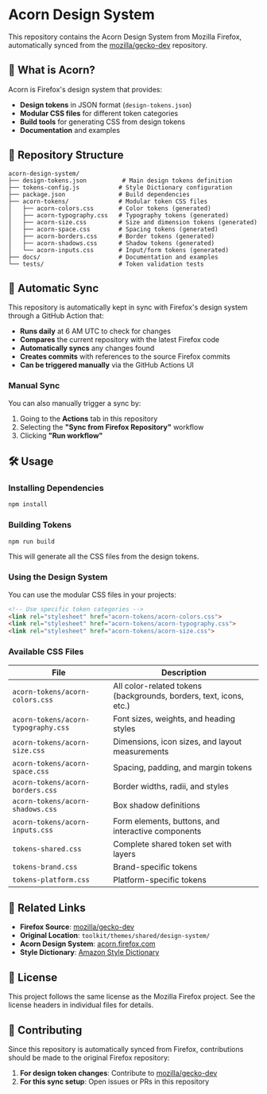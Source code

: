 # Acorn Design System

This repository contains the Acorn Design System from Mozilla Firefox, automatically synced from the [mozilla/gecko-dev](https://github.com/mozilla/gecko-dev) repository.

## 🎨 What is Acorn?

Acorn is Firefox's design system that provides:
- **Design tokens** in JSON format (`design-tokens.json`)
- **Modular CSS files** for different token categories
- **Build tools** for generating CSS from design tokens
- **Documentation** and examples

## 📁 Repository Structure

```
acorn-design-system/
├── design-tokens.json          # Main design tokens definition
├── tokens-config.js           # Style Dictionary configuration
├── package.json               # Build dependencies
├── acorn-tokens/              # Modular token CSS files
│   ├── acorn-colors.css       # Color tokens (generated)
│   ├── acorn-typography.css   # Typography tokens (generated)
│   ├── acorn-size.css         # Size and dimension tokens (generated)
│   ├── acorn-space.css        # Spacing tokens (generated)
│   ├── acorn-borders.css      # Border tokens (generated)
│   ├── acorn-shadows.css      # Shadow tokens (generated)
│   └── acorn-inputs.css       # Input/form tokens (generated)
├── docs/                      # Documentation and examples
└── tests/                     # Token validation tests
```

## 🔄 Automatic Sync

This repository is automatically kept in sync with Firefox's design system through a GitHub Action that:

- **Runs daily** at 6 AM UTC to check for changes
- **Compares** the current repository with the latest Firefox code
- **Automatically syncs** any changes found
- **Creates commits** with references to the source Firefox commits
- **Can be triggered manually** via the GitHub Actions UI

### Manual Sync

You can also manually trigger a sync by:
1. Going to the **Actions** tab in this repository
2. Selecting the **"Sync from Firefox Repository"** workflow
3. Clicking **"Run workflow"**

## 🛠️ Usage

### Installing Dependencies

```bash
npm install
```

### Building Tokens

```bash
npm run build
```

This will generate all the CSS files from the design tokens.

### Using the Design System

You can use the modular CSS files in your projects:

```html
<!-- Use specific token categories -->
<link rel="stylesheet" href="acorn-tokens/acorn-colors.css">
<link rel="stylesheet" href="acorn-tokens/acorn-typography.css">
<link rel="stylesheet" href="acorn-tokens/acorn-size.css">
```

### Available CSS Files

| File | Description |
|------|-------------|
| `acorn-tokens/acorn-colors.css` | All color-related tokens (backgrounds, borders, text, icons, etc.) |
| `acorn-tokens/acorn-typography.css` | Font sizes, weights, and heading styles |
| `acorn-tokens/acorn-size.css` | Dimensions, icon sizes, and layout measurements |
| `acorn-tokens/acorn-space.css` | Spacing, padding, and margin tokens |
| `acorn-tokens/acorn-borders.css` | Border widths, radii, and styles |
| `acorn-tokens/acorn-shadows.css` | Box shadow definitions |
| `acorn-tokens/acorn-inputs.css` | Form elements, buttons, and interactive components |
| `tokens-shared.css` | Complete shared token set with layers |
| `tokens-brand.css` | Brand-specific tokens |
| `tokens-platform.css` | Platform-specific tokens |

## 🔗 Related Links

- **Firefox Source**: [mozilla/gecko-dev](https://github.com/mozilla/gecko-dev)
- **Original Location**: `toolkit/themes/shared/design-system/`
- **Acorn Design System**: [acorn.firefox.com](https://acorn.firefox.com/)
- **Style Dictionary**: [Amazon Style Dictionary](https://amzn.github.io/style-dictionary/)

## 📝 License

This project follows the same license as the Mozilla Firefox project. See the license headers in individual files for details.

## 🤝 Contributing

Since this repository is automatically synced from Firefox, contributions should be made to the original Firefox repository:

1. **For design token changes**: Contribute to [mozilla/gecko-dev](https://github.com/mozilla/gecko-dev)
2. **For this sync setup**: Open issues or PRs in this repository

